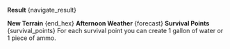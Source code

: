 **Result** {navigate_result}

**New Terrain** {end_hex}
**Afternoon Weather** {forecast}
**Survival Points** {survival_points}
For each survival point you can create 1 gallon of water or 1 piece of ammo.